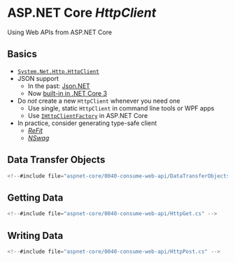 # ASP.NET Core *HttpClient*

Using Web APIs from ASP.NET Core


<!-- .slide: class="left" -->
## Basics

* [`System.Net.Http.HttpClient`](https://docs.microsoft.com/en-us/dotnet/api/system.net.http.httpclient)
* JSON support
  * In the past: [Json.NET](https://www.newtonsoft.com/json)
  * Now [built-in in .NET Core 3](https://devblogs.microsoft.com/dotnet/try-the-new-system-text-json-apis/)
* Do *not* create a new `HttpClient` whenever you need one
  * Use single, static `HttpClient` in command line tools or WPF apps
  * Use [`IHttpClientFactory`](https://docs.microsoft.com/en-us/aspnet/core/fundamentals/http-requests) in ASP.NET Core
* In practice, consider generating type-safe client
  * [*ReFit*](https://github.com/reactiveui/refit)
  * [*NSwag*](https://github.com/RicoSuter/NSwag)


<!-- .slide: class="left" -->
## Data Transfer Objects

```csharp
<!--#include file="aspnet-core/0040-consume-web-api/DataTransferObjects.cs" -->
```


<!-- .slide: class="left" -->
## Getting Data

```csharp
<!--#include file="aspnet-core/0040-consume-web-api/HttpGet.cs" -->
```


<!-- .slide: class="left" -->
## Writing Data

```csharp
<!--#include file="aspnet-core/0040-consume-web-api/HttpPost.cs" -->
```

